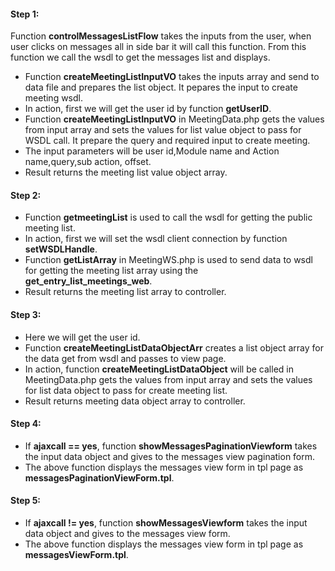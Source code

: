 #### Step 1:

Function **controlMessagesListFlow** takes the inputs from the user, when user clicks on messages all in side bar it will call
this function. From this function we call the wsdl to get the messages list and displays.

- Function **createMeetingListInputVO** takes the inputs array and send to data file and prepares the list object. It pepares the input to create meeting wsdl.
- In action, first we will get the user id by function **getUserID**.
- Function **createMeetingListInputVO** in MeetingData.php gets the values from input array and sets the values for list value object to pass for WSDL call. It prepare the query and required input to create meeting.
- The input parameters will be user id,Module name and Action name,query,sub action, offset.
- Result returns the meeting list value object array.


#### Step 2:

- Function **getmeetingList** is used to call the wsdl for getting the public meeting list.
- In action, first we will set the wsdl client connection by function **setWSDLHandle**.
- Function **getListArray** in MeetingWS.php is used to send data to wsdl for getting the meeting list array using the **get_entry_list_meetings_web**.
- Result returns the meeting list array to controller.

#### Step 3:

- Here we will get the user id.
- Function **createMeetingListDataObjectArr** creates a list object array for the data get from wsdl and passes to view page.
- In action, function **createMeetingListDataObject** will be called in MeetingData.php gets the values from input array and sets the values for list data object to pass for create meeting list.
- Result returns meeting data object array to controller.

#### Step 4:

- If **ajaxcall == yes**, function **showMessagesPaginationViewform** takes the input data object and gives to the messages view pagination form.
- The above function displays the messages view form in tpl page as **messagesPaginationViewForm.tpl**.

#### Step 5:

- If **ajaxcall != yes**, function **showMessagesViewform** takes the input data object and gives to the messages view form.
- The above function displays the messages view form in tpl page as **messagesViewForm.tpl**.
